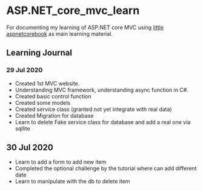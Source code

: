 # ASP.NET_core_mvc_learn
For documenting my learning of ASP.NET core MVC using [little aspnetcorebook](https://github.com/nbarbettini/little-aspnetcore-book) as main learning material.

## Learning Journal

### 29 Jul 2020

- Created 1st MVC website.
- Understanding MVC framework, understanding async function in C#.
- Created basic control function
- Created some models
- Created service class (granted not yet integrate with real data)
- Created Migration for database
- Learn to delete Fake service class for database and add a real one via sqllite

## 30 Jul 2020
- Learn to add a form to add new item
- Completed the optional challenge by the tutorial where can add different date
- Learn to manipulate with the db to delete item